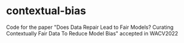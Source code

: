 # contextual-bias
Code for the paper "Does Data Repair Lead to Fair Models? Curating Contextually Fair Data To Reduce Model Bias" accepted in WACV2022
